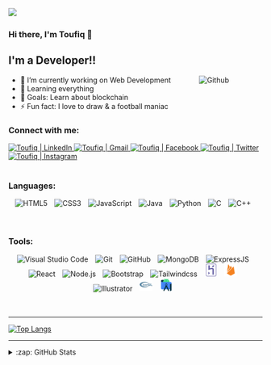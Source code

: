 ![](https://komarev.com/ghpvc/?username=Swoad-11&color=blueviolet)

### Hi there, I'm Toufiq 👋

## I'm a Developer!!

<img width="25%" align="right" alt="Github" src="https://i.pinimg.com/originals/80/7b/5c/807b5c4b02e765bb4930b7c66662ef4b.gif" />

- 🔭 I’m currently working on Web Development
- 🌱 Learning everything
- 🥅 Goals: Learn about blockchain
- ⚡ Fun fact: I love to draw & a football maniac

### Connect with me:

<div align="left">
<a href="https://www.linkedin.com/in/tis/" >
<img alt="Toufiq | LinkedIn"  src="https://img.shields.io/badge/-Linkedin-4682B4?style=flat&logo=linkedin&logoColor=white" />
</a>
<a href="mailto:toufiq11swoad@gmail.com" >
<img alt="Toufiq | Gmail"  src="https://img.shields.io/badge/-Gmail-c14438?style=flat&logo=Gmail&logoColor=white" />
</a>
<a href="https://www.facebook.com/ToufiqIslam11Swoad/" >
<img alt="Toufiq | Facebook"  src="https://img.shields.io/badge/-Facebook-1E90FF?style=flat&logo=facebook&logoColor=white" />
</a>
<a href="https://twitter.com/T11Swoad" >
<img alt="Toufiq | Twitter"  src="https://img.shields.io/badge/-Twitter-white?style=flat&logo=twitter&logoColor=4682B4" />
</a>
<a href="https://www.instagram.com/___swoad.11/" >
<img alt="Toufiq | Instagram"  src="https://img.shields.io/badge/-Instagram-BA55D3?style=flat&logo=instagram&logoColor=white" />
</a>
</div>

<br />

### Languages:
<div align="center">
<img alt="HTML5" width="26px" src="https://cdn.jsdelivr.net/gh/devicons/devicon/icons/html5/html5-original.svg"  style="padding-right:10px" />
<img alt="CSS3" width="26px" src="https://cdn.jsdelivr.net/gh/devicons/devicon/icons/css3/css3-original.svg"  style="padding-right:10px" />
<img alt="JavaScript" width="26px" src="https://cdn.jsdelivr.net/gh/devicons/devicon/icons/javascript/javascript-original.svg"  style="padding-right:10px" />
<img alt="Java" width="26px" src="https://cdn.jsdelivr.net/gh/devicons/devicon/icons/java/java-original.svg"  style="padding-right:10px" />
<img alt="Python" width="26px" src="https://cdn.jsdelivr.net/gh/devicons/devicon/icons/python/python-original.svg"  style="padding-right:10px" />
<img alt="C" width="26px" src="https://cdn.jsdelivr.net/gh/devicons/devicon/icons/c/c-original.svg"  style="padding-right:10px" />
<img alt="C++" width="26px" src="https://cdn.jsdelivr.net/gh/devicons/devicon/icons/cplusplus/cplusplus-original.svg"  style="padding-right:10px" />
</div>

<br />
<br />

### Tools:
<div align="center">
<img alt="Visual Studio Code" width="26px" src="https://cdn.jsdelivr.net/gh/devicons/devicon/icons/vscode/vscode-original.svg"  style="padding-right:10px" />
<img alt="Git" width="26px" src="https://cdn.jsdelivr.net/gh/devicons/devicon/icons/git/git-original.svg"  style="padding-right:10px" />
<img alt="GitHub" width="26px" src="https://user-images.githubusercontent.com/3369400/139447912-e0f43f33-6d9f-45f8-be46-2df5bbc91289.png"  style="padding-right:10px" />
<img alt="MongoDB" width="26px" src="https://cdn.jsdelivr.net/gh/devicons/devicon/icons/mongodb/mongodb-original.svg"  style="padding-right:10px" />
<img alt="ExpressJS" width="26px" src="https://cdn.jsdelivr.net/gh/devicons/devicon/icons/express/express-original.svg"  style="padding-right:10px" />
<img alt="React" width="26px" src="https://cdn.jsdelivr.net/gh/devicons/devicon/icons/react/react-original.svg"  style="padding-right:10px" />
<img alt="Node.js" width="26px" src="https://cdn.jsdelivr.net/gh/devicons/devicon/icons/nodejs/nodejs-original.svg"  style="padding-right:10px" />
<img alt="Bootstrap" width="26px" src="https://cdn.jsdelivr.net/gh/devicons/devicon/icons/bootstrap/bootstrap-original.svg"  style="padding-right:10px" />
<img alt="Tailwindcss" width="26px" src="https://cdn.jsdelivr.net/gh/devicons/devicon/icons/tailwindcss/tailwindcss-plain.svg"  style="padding-right:10px" />
<img alt="Heroku" width="26px" src="https://raw.githubusercontent.com/devicons/devicon/1119b9f84c0290e0f0b38982099a2bd027a48bf1/icons/heroku/heroku-original.svg"  style="padding-right:10px" />
<img alt="Firebase" width="26px" src="https://raw.githubusercontent.com/devicons/devicon/1119b9f84c0290e0f0b38982099a2bd027a48bf1/icons/firebase/firebase-plain.svg"  style="padding-right:10px" />
<img   alt="Illustrator" width="26px" src="https://cdn.jsdelivr.net/gh/devicons/devicon/icons/illustrator/illustrator-line.svg"  style="padding-right:10px" />
<img alt="OpenGL" width="26px" src="https://raw.githubusercontent.com/devicons/devicon/1119b9f84c0290e0f0b38982099a2bd027a48bf1/icons/opengl/opengl-original.svg"  style="padding-right:10px" />
<img   alt="Android Studio" width="26px" src="https://raw.githubusercontent.com/devicons/devicon/1119b9f84c0290e0f0b38982099a2bd027a48bf1/icons/androidstudio/androidstudio-original.svg"  style="padding-right:10px" />
</div>

<br />
<br />

---

[![Top Langs](https://github-readme-stats.vercel.app/api/top-langs/?username=anuraghazra&layout=compact)](https://github.com/Swoad-11/github-readme-stats)

---

<details>
  <summary>:zap: GitHub Stats</summary>

  <img   alt="Toufiq's GitHub Stats" src="https://github-readme-stats.vercel.app/api?username=Swoad-11&show_icons=true&theme=tokyonight"/>

</details>

